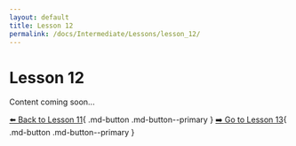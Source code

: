 ```yaml
---
layout: default
title: Lesson 12
permalink: /docs/Intermediate/Lessons/lesson_12/
---
```


# Lesson 12

Content coming soon...

[⬅️ Back to Lesson 11](lesson_11.md){ .md-button .md-button--primary }  [➡️ Go to Lesson 13](lesson_13.md){ .md-button .md-button--primary }
